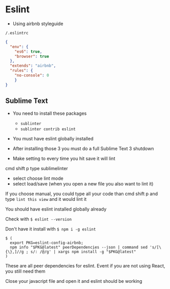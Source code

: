 # Eslint
* Using airbnb styleguide

`/.eslintrc`

```json
{
  "env": {
    "es6": true,
    "browser": true
  },
  "extends": "airbnb",
  "rules": {
    "no-console": 0
    }
}
```

## Sublime Text
* You need to install these packages
    - `sublinter`
    - `sublinter contrib eslint`

* You must have eslint globally installed
* After installing those 3 you must do a full Sublime Text 3 shutdown
* Make setting to every time you hit save it will lint

cmd shift p
type sublimelinter
* select choose lint mode
* select load/save (when you open a new file you also want to lint it)

If you choose manual, you could type all your code than cmd shift p and type `lint this view` and it would lint it

You should have eslint installed globally already

Check with `$ eslint --version`

Don't have it install with `$ npm i -g eslint`

```
$ (
  export PKG=eslint-config-airbnb;
  npm info "$PKG@latest" peerDependencies --json | command sed 's/[\{\},]//g ; s/: /@/g' | xargs npm install -g "$PKG@latest"
)
```

These are all peer dependencies for eslint. Event if you are not using React, you still need them

Close your javacript file and open it and eslint should be working
